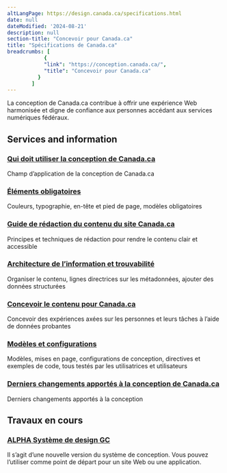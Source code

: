 ```yaml
---
altLangPage: https://design.canada.ca/specifications.html
date: null
dateModified: '2024-08-21'
description: null
section-title: "Concevoir pour Canada.ca"
title: "Spécifications de Canada.ca"
breadcrumbs: [
            {
            "link": "https://conception.canada.ca/",
            "title": "Concevoir pour Canada.ca"
          }
        ]
---
```



<p>
 La conception de Canada.ca contribue à offrir une expérience Web harmonisée et digne de confiance aux personnes accédant aux services numériques fédéraux.
</p>
 <section>
  <div class="row">
   <h2 class="wb-inv">
    Services and information
   </h2>
   <section class="wb-eqht gc-drmt">
    <div class="col-md-4">
     <section>
      <h3 class="h5">
       <a href="./architecture/utilisation-concept-canadaca.html">
        Qui doit utiliser la conception de Canada.ca
       </a>
      </h3>
      <p>
       Champ d’application de la conception de Canada.ca
      </p>
     </section>
    </div>
    <div class="col-md-4">
     <section>
      <h3 class="h5">
       <a href="./architecture/elements-obligatoires.html">
        Éléments obligatoires
       </a>
      </h3>
      <p>
       Couleurs, typographie, en-tête et pied de page, modèles obligatoires
      </p>
     </section>
    </div>
    <div class="col-md-4">
     <section>
      <h3 class="h5">
       <a href="./guide-redaction/index.html">
        Guide de rédaction du contenu du site Canada.ca
       </a>
      </h3>
      <p>
       Principes et techniques de rédaction pour rendre le contenu clair et accessible
      </p>
     </section>
    </div>
    <div class="col-md-4">
     <section>
      <h3 class="h5">
       <a href="./specifications/information-trouvabilite.html">
        Architecture de l’information et trouvabilité
       </a>
      </h3>
      <p>
       Organiser le contenu, lignes directrices sur les métadonnées, ajouter des données structurées
      </p>
     </section>
    </div>
    <div class="col-md-4">
     <section>
      <h3 class="h5">
       <a href="./architecture/modeles.html">
        Concevoir le contenu pour Canada.ca
       </a>
      </h3>
      <p>
       Concevoir des expériences axées sur les personnes et leurs tâches à l’aide de données probantes
      </p>
     </section>
    </div>
   <div class="col-md-4">
     <section>
      <h3 class="h5">
       <a href="./bibliotheque-modeles.html">
        Modèles et configurations
       </a>
      </h3>
      <p>
       Modèles, mises en page, configurations de conception, directives et exemples de code, tous testés par les utilisatrices et utilisateurs
      </p>
     </section>
    </div>
   <div class="col-md-4">
     <section>
      <h3 class="h5">
       <a href="./a-propos/derniers-changements.html">
        Derniers changements apportés à la conception de Canada.ca
       </a>
      </h3>
      <p>
       Derniers changements apportés à la conception
      </p>
     </section>
    </div>
</section>
</div>
<div class="clearfix"></div>
<section>
	<div class="row">
    		<div class="col-md-8">
    <h2>Travaux en cours</h2>
			<h3 class="h5"><a href="https://systeme-design.alpha.canada.ca/fr/"><span class="label label-info">ALPHA</span> Système de design GC</a></h3>
			<p>Il s’agit d’une nouvelle version du système de conception. Vous pouvez l’utiliser comme point de départ pour un site Web ou une application.</p>
		</div>
    </div>
</section>
